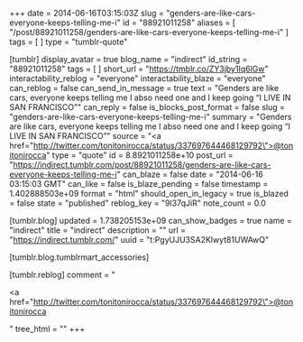 +++
date = 2014-06-16T03:15:03Z
slug = "genders-are-like-cars-everyone-keeps-telling-me-i"
id = "88921011258"
aliases = [ "/post/88921011258/genders-are-like-cars-everyone-keeps-telling-me-i" ]
tags = [ ]
type = "tumblr-quote"

[tumblr]
display_avatar = true
blog_name = "indirect"
id_string = "88921011258"
tags = [ ]
short_url = "https://tmblr.co/ZY3jby1Iq6lGw"
interactability_reblog = "everyone"
interactability_blaze = "everyone"
can_reblog = false
can_send_in_message = true
text = "Genders are like cars, everyone keeps telling me I abso need one and I keep going &ldquo;I LIVE IN SAN FRANCISCO&rdquo;"
can_reply = false
is_blocks_post_format = false
slug = "genders-are-like-cars-everyone-keeps-telling-me-i"
summary = "Genders are like cars, everyone keeps telling me I abso need one and I keep going “I LIVE IN SAN FRANCISCO”"
source = "<a href=\"http://twitter.com/tonitonirocca/status/337697644468129792\">@tonitonirocca</a>"
type = "quote"
id = 8.8921011258e+10
post_url = "https://indirect.tumblr.com/post/88921011258/genders-are-like-cars-everyone-keeps-telling-me-i"
can_blaze = false
date = "2014-06-16 03:15:03 GMT"
can_like = false
is_blaze_pending = false
timestamp = 1.402888503e+09
format = "html"
should_open_in_legacy = true
is_blazed = false
state = "published"
reblog_key = "9I37qJiR"
note_count = 0.0

[tumblr.blog]
updated = 1.738205153e+09
can_show_badges = true
name = "indirect"
title = "indirect"
description = ""
url = "https://indirect.tumblr.com/"
uuid = "t:PgyUJU3SA2Klwyt81UWAwQ"

[tumblr.blog.tumblrmart_accessories]

[tumblr.reblog]
comment = "<p><a href=\"http://twitter.com/tonitonirocca/status/337697644468129792\">@tonitonirocca</a></p>"
tree_html = ""
+++
